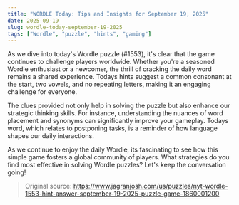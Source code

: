 ```yaml
---
title: "WORDLE Today: Tips and Insights for September 19, 2025"
date: 2025-09-19
slug: wordle-today-september-19-2025
tags: ["Wordle", "puzzle", "hints", "gaming"]
---
```


As we dive into today's Wordle puzzle (#1553), it's clear that the game continues to challenge players worldwide. Whether you're a seasoned Wordle enthusiast or a newcomer, the thrill of cracking the daily word remains a shared experience. Todays hints suggest a common consonant at the start, two vowels, and no repeating letters, making it an engaging challenge for everyone.

The clues provided not only help in solving the puzzle but also enhance our strategic thinking skills. For instance, understanding the nuances of word placement and synonyms can significantly improve your gameplay. Todays word, which relates to postponing tasks, is a reminder of how language shapes our daily interactions.

As we continue to enjoy the daily Wordle, its fascinating to see how this simple game fosters a global community of players. What strategies do you find most effective in solving Wordle puzzles? Let's keep the conversation going!
> Original source: https://www.jagranjosh.com/us/puzzles/nyt-wordle-1553-hint-answer-september-19-2025-puzzle-game-1860001200